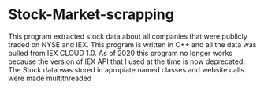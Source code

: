 # Stock-Market-scrapping
This program extracted stock data about all companies that were publicly traded on NYSE and IEX. This program is written in C++ and all the data was pulled from IEX CLOUD 1.0. As of 2020 this program no longer works because the version of IEX API that I used at the time is now deprecated. The Stock data was stored in apropiate named classes and website calls were made multithreaded
